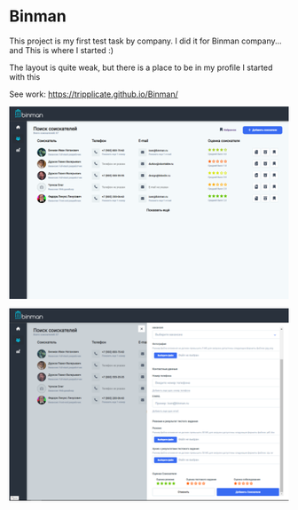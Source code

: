 # Binman 
This project is my first test task by company.
I did it for Binman company... and This is where I started :)

The layout is quite weak, but there is a place to be in my profile I started with this

See work: https://tripplicate.github.io/Binman/

![layout image](img/bmpres.png)

![layout image](img/bmpres2.png)
